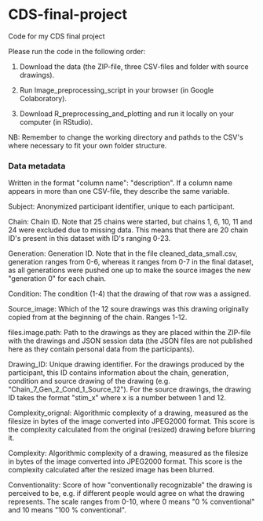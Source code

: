 # CDS-final-project
Code for my CDS final project


Please run the code in the following order:

1. Download the data (the ZIP-file, three CSV-files and folder with source drawings).

2. Run Image_preprocessing_script in your browser (in Google Colaboratory).

3. Download R_preprocessing_and_plotting and run it locally on your computer (in RStudio).

NB: Remember to change the working directory and pathds to the CSV's where necessary to fit your own folder structure.


### Data metadata 
Written in the format "column name": "description". If a column name appears in more than one CSV-file, they describe the same variable.

Subject: Anonymized participant identifier, unique to each participant.

Chain: Chain ID. Note that 25 chains were started, but chains 1, 6, 10, 11 and 24 were excluded due to missing data. This means that there are 20 chain ID's present in this dataset with ID's ranging 0-23.

Generation: Generation ID. Note that in the file cleaned_data_small.csv, generation ranges from 0-6, whereas it ranges from 0-7 in the final dataset, as all generations were pushed one up to make the source images the new "generation 0" for each chain. 

Condition: The condition (1-4) that the drawing of that row was a assigned.

Source_image: Which of the 12 soure drawings was this drawing originally copied from at the beginning of the chain. Ranges 1-12.

files.image.path: Path to the drawings as they are placed within the ZIP-file with the drawings and JSON session data (the JSON files are not published here as they contain personal data from the participants).

Drawing_ID: Unique drawing identifier. For the drawings produced by the participant, this ID contains information about the chain, generation, condition and source drawing of the drawing (e.g. "Chain_7_Gen_2_Cond_1_Source_12"). For the source drawings, the drawing ID takes the format "stim_x" where x is a number between 1 and 12.

Complexity_orignal: Algorithmic complexity of a drawing, measured as the filesize in bytes of the image converted into JPEG2000 format. This score is the complexity calculated from the original (resized) drawing before blurring it.

Complexity: Algorithmic complexity of a drawing, measured as the filesize in bytes of the image converted into JPEG2000 format. This score is the complexity calculated after the resized image has been blurred.

Conventionality: Score of how "conventionally recognizable" the drawing is perceived to be, e.g. if different people would agree on what the drawing represents. The scale ranges from 0-10, where 0 means "0 % conventional" and 10 means "100 % conventional".

